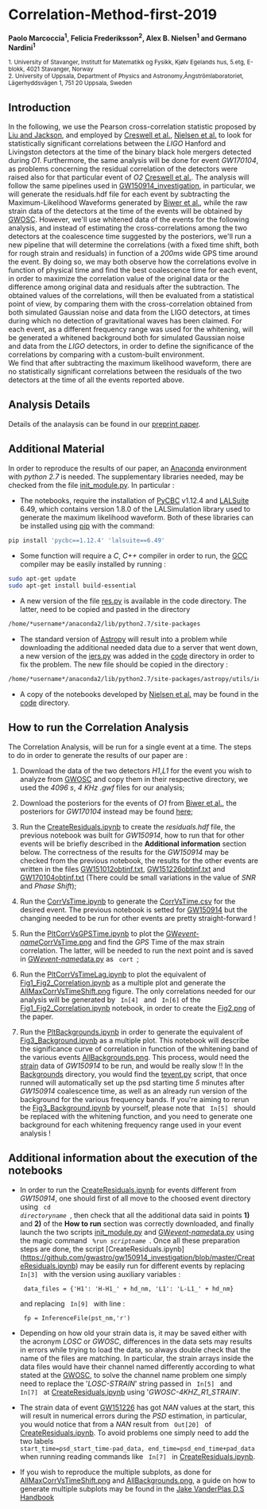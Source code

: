 
# Correlation-Method-first-2019
**Paolo Marcoccia<sup>1</sup>, Felicia Frederiksson<sup>2</sup>, Alex B. Nielsen<sup>1</sup> and Germano Nardini<sup>1</sup>**

<sub>1. University of Stavanger, Institutt for Matematikk og Fysikk, Kjølv Egelands hus, 5.etg, E-blokk, 4021 Stavanger, Norway </sub>  
<sub>2. University of Uppsala, Department of Physics and Astronomy,Ångströmlaboratoriet, Lägerhyddsvägen 1, 751 20 Uppsala, Sweden</sub>  

## Introduction ##

In the following, we use the Pearson cross-correlation statistic proposed by [Liu and Jackson](http://iopscience.iop.org/article/10.1088/1475-7516/2016/10/014/meta),
and employed by [Creswell et al.](http://iopscience.iop.org/article/10.1088/1475-7516/2017/08/013/meta), [Nielsen et al.](https://arxiv.org/abs/1811.04071) to look for statistically significant correlations between
the _LIGO_ Hanford and Livingston detectors at the time of the binary black hole mergers detected during _O1_.
Furthermore, the same analysis will be done for event _GW170104_, as problems concerning the residual correlation of the detectors were raised also for that particular event of _O2_ [Creswell et al.](http://iopscience.iop.org/article/10.1088/1475-7516/2017/08/013/meta).
The analysis will follow the same pipelines used in [GW150914_investigation](https://github.com/gwastro/gw150914_investigation), in particular, we will generate the residuals.hdf file for each event by subtracting the Maximum-Likelihood Waveforms generated by [Biwer et al.](https://github.com/gwastro/pycbc-inference-paper), while the raw strain data of the detectors at the time of the events will be obtained by [GWOSC](https://www.gw-openscience.org/catalog/GWTC-1-confident/).
However, we'll use whitened data of the events for the following analysis, and instead of estimating the cross-correlations among the two detectors at the coalescence time suggested by the posteriors, we'll run a new pipeline that will determine the correlations (with a fixed time shift, both for rough strain and residuals) in function of a _200ms_ wide GPS time around the event.
By doing so, we may both observe how the correlations evolve in function of physical time and find the best coalescence time for each event, in order to maximize the correlation value of the original data or the difference among original data and residuals after the subtraction.
The obtained values of the correlations, will then be evaluated from a statistical point of view, by comparing them with the cross-correlation obtained from both simulated Gaussian noise and data from the LIGO detectors, at times during which no detection of gravitational waves has been claimed.
For each event, as a different frequency range was used for the whitening, will be generated a whitened background both for simulated Gaussian noise and data from the _LIGO_ detectors, in order to define the significance of the correlations by comparing with a custom-built environment.     
We find that after subtracting the maximum likelihood waveform, there are no statistically significant correlations between the residuals of the two detectors at the time of all the events reported above.

## Analysis Details ##

Details of the analaysis can be found in our [preprint paper](https://arxiv.org/abs/2008.12663).

## Additional Material ##

In order to reproduce the results of our paper, an [Anaconda](https://www.anaconda.com/distribution/) environment with _python 2.7_ is needed.
The supplementary libraries needed, may be checked from the file [init_module.py](https://github.com/GravWaves-IMF/Correlation-Method-first-2019-/blob/master/Code/init_module.py).
In particular :

- The notebooks, require the installation of [PyCBC](https://pycbc.org/) v1.12.4 and [LALSuite](https://git.ligo.org/lscsoft/lalsuite) 6.49, which contains version 1.8.0 of the LALSimulation library used to generate the maximum likelihood waveform. Both of these libraries can be installed using [pip](https://pip.pypa.io/en/stable/) with the command:
```sh
pip install 'pycbc==1.12.4' 'lalsuite==6.49'
```
- Some function will require a _C_, _C++_ compiler in order to run, the [GCC](https://gcc.gnu.org/) compiler may be easily installed by running : 

```sh
sudo apt-get update
sudo apt-get install build-essential
```

- A new version of the file [res.py](https://github.com/GravWaves-IMF/Correlation-Method-first-2019-/blob/master/Code/res.py) is available in the code directory. The latter, need to be copied and pasted in the directory  
```sh
/home/*username*/anaconda2/lib/python2.7/site-packages
```

- The standard version of [Astropy](https://www.astropy.org/) will result into a problem while downloading the additional needed data due to a server that went down, a new version of the [iers.py](https://github.com/GravWaves-IMF/Correlation-Method-first-2019-/blob/master/Code/iers.py) was added in the [code](https://github.com/GravWaves-IMF/Correlation-Method-first-2019-/tree/master/Code) directory in order to fix the problem.
The new file should be copied in the directory :

```sh
/home/*username*/anaconda2/lib/python2.7/site-packages/astropy/utils/iers
```

- A copy of the notebooks developed by [Nielsen et al.](https://github.com/gwastro/gw150914_investigation) may be found in the [code](https://github.com/GravWaves-IMF/Correlation-Method-first-2019-/tree/master/Code) directory.

## How to run the Correlation Analysis ##

The Correlation Analysis, will be run for a single event at a time.
The steps to do in order to generate the results of our paper are :

1. Download the data of the two detectors _H1_,_L1_ for the event you wish to analyze from [GWOSC](https://www.gw-openscience.org/catalog/GWTC-1-confident/) and copy them in their respective directory, we used the _4096 s_, _4 KHz_ _.gwf_ files for our analysis;

2. Download the posteriors for the events of _O1_ from [Biwer et al.](https://github.com/gwastro/pycbc-inference-paper/tree/master/posteriors), the posteriors for _GW170104_ instead may be found [here](https://github.com/gwastro/o2-bbh-pe/tree/master/posteriors);

3. Run the [CreateResiduals.ipynb](https://github.com/gwastro/gw150914_investigation/blob/master/CreateResiduals.ipynb) to create the _residuals.hdf_ file, the previous notebook was built for _GW150914_, how to run that for other events will be briefly described in the **Additional information** section below. The correctness of the results for the _GW150914_ may be checked from the previous notebook, the results for the other events are written in the files [GW151012obtinf.txt](https://github.com/GravWaves-IMF/Correlation-Method-first-2019-/blob/master/Code/GW151012/151012obtinf.txt), [GW151226obtinf.txt](https://github.com/GravWaves-IMF/Correlation-Method-first-2019-/blob/master/Code/GW151226/151226obtinf.txt) and [GW170104obtinf.txt](https://github.com/GravWaves-IMF/Correlation-Method-first-2019-/blob/master/Code/GW170104/170104obtinf.txt) (There could be small variations in the value of _SNR_ and _Phase Shift_);

4. Run the [CorrVsTime.ipynb](https://github.com/GravWaves-IMF/Correlation-Method-first-2019-/blob/master/Code/CorrVsTime.ipynb) to generate the [CorrVsTime.csv](https://github.com/GravWaves-IMF/Correlation-Method-first-2019-/blob/master/Code/GW150914/CorrVsTime.csv) for the desired event.
The previous notebook is setted for [GW150914](https://github.com/GravWaves-IMF/Correlation-Method-first-2019-/tree/master/Code/GW150914) but the changing needed to be run for other events are pretty straight-forward !

5. Run the [PltCorrVsGPSTime.ipynb](https://github.com/GravWaves-IMF/Correlation-Method-first-2019-/blob/master/Code/PltCorrVsGPSTime.ipynb) to plot the [GW*event-name*CorrVsTime.png](https://github.com/GravWaves-IMF/Correlation-Method-first-2019-/blob/master/Code/GW150914/GW150914CorrVsTime.png) and find the _GPS_ Time of the max strain correlation.
The latter, will be needed to run the next point and is saved in [GW*event-name*data.py](https://github.com/GravWaves-IMF/Correlation-Method-first-2019-/blob/master/Code/GW150914/GW150914data.py) as <code> cort </code>;

6. Run the [PltCorrVsTimeLag.ipynb](https://github.com/GravWaves-IMF/Correlation-Method-first-2019-/blob/master/Code/PltCorrVsTimeLag.ipynb) to plot the equivalent of [Fig1_Fig2_Correlation.ipynb](https://github.com/GravWaves-IMF/Correlation-Method-first-2019-/blob/master/Code/Fig1_Fig2_Correlation.ipynb) as a multiple plot and generate the [AllMaxCorrVsTimeShift.png](https://github.com/GravWaves-IMF/Correlation-Method-first-2019-/blob/master/Code/AllMaxCorrVsTimeShift.png) figure.
The only correlations needed for our analysis will be generated by <code> In[4] </code> and <code> In[6]</code> of the [Fig1_Fig2_Correlation.ipynb](https://github.com/GravWaves-IMF/Correlation-Method-first-2019-/blob/master/Code/Fig1_Fig2_Correlation.ipynb) notebook, in order to create the [Fig2.png](https://arxiv.org/pdf/1811.04071.pdf) of the paper.

7. Run the [PltBackgrounds.ipynb](https://github.com/GravWaves-IMF/Correlation-Method-first-2019-/blob/master/Code/PltBackgrounds.ipynb) in order to generate the equivalent of [Fig3_Background.ipynb](https://github.com/GravWaves-IMF/Correlation-Method-first-2019-/blob/master/Code/Fig3_Background.ipynb) as a multiple plot. This notebook will describe the significance curve of correlation in function of the whitening band of the various events [AllBackgrounds.png](https://github.com/GravWaves-IMF/Correlation-Method-first-2019-/blob/master/Code/AllBackgrounds.png).
This process, would need the [strain]((https://www.gw-openscience.org/catalog/GWTC-1-confident/)) data of _GW150914_ to be run, and would be really slow !!
In the [Backgrounds](https://github.com/GravWaves-IMF/Correlation-Method-first-2019-/tree/master/Code/Backgrounds) directory, you would find the [tevent.py](https://github.com/GravWaves-IMF/Correlation-Method-first-2019-/blob/master/Code/Backgrounds/tevent.py) script, that once runned will automatically set up the psd starting time _5_ minutes after _GW150914_ coalescence time, as well as an already run version of the background for the various frequency bands.
If you're aiming to rerun the [Fig3_Background.ipynb](https://github.com/GravWaves-IMF/Correlation-Method-first-2019-/blob/master/Code/Fig3_Background.ipynb) by yourself, please note that <code> In[5] </code> should be replaced with the whitening function, and you need to generate one background for each whitening frequency range used in your event analysis ! 


## Additional information about the execution of the notebooks

- In order to run the [CreateResiduals.ipynb](https://github.com/gwastro/gw150914_investigation/blob/master/CreateResiduals.ipynb) for events different from _GW150914_, one should first of all move to the choosed event directory using <code> cd _directoryname_ </code>, then check that all the additional data said in points __1)__ and __2)__ of the __How to run__ section was correctly downloaded, and finally launch the two scripts [init_module.py](https://github.com/GravWaves-IMF/Correlation-Method-first-2019-/blob/master/Code/init_module.py) and [GW*event-name*data.py](https://github.com/GravWaves-IMF/Correlation-Method-first-2019-/blob/master/Code/GW151012/GW151012data.py) using the magic command <code> %run _scriptname_ </code>.
Once all these preparation steps are done, the script [CreateResiduals.ipynb] (https://github.com/gwastro/gw150914_investigation/blob/master/CreateResiduals.ipynb) may be easily run for different events by replacing <code> In[3] </code> with the version using auxiliary variables :

  <code> data_files = {'H1': 'H-H1_' + hd_nm, 'L1': 'L-L1_' + hd_nm} </code> 

  and replacing <code> In[9] </code> with line :

  <code> fp = InferenceFile(pst_nm,'r') </code> 
  
- Depending on how old your strain data is, it may be saved either with the acronym _LOSC_ or _GWOSC_, differences in the data sets may results in errors while trying to load the data, so always double check that the name of the files are matching. In particular, the strain arrays inside the data files would have their channel named differently according to what stated at the [GWOSC](https://www.gw-openscience.org/o2_details/), to solve the channel name problem one simply need to replace the '_LOSC-STRAIN_' string passed in <code> In[5] </code> and <code> In[7] </code> at [CreateResiduals.ipynb](https://github.com/gwastro/gw150914_investigation/blob/master/CreateResiduals.ipynb) using '<em>GWOSC-4KHZ_R1_STRAIN</em>'.

- The strain data of event [GW151226](https://github.com/GravWaves-IMF/Correlation-Method-first-2019-/tree/master/Code/GW151226) has got _NAN_ values at the start, this will result in numerical errors during the _PSD_ estimation, in particular, you would notice that from a _NAN_ result from <code> Out[20] </code> of [CreateResiduals.ipynb](https://github.com/gwastro/gw150914_investigation/blob/master/CreateResiduals.ipynb). To avoid problems one simply need to add the two labels <code> start_time=psd_start_time-pad_data,
                                     end_time=psd_end_time+pad_data </code> when running reading commands like <code> In[7] </code> in  [CreateResiduals.ipynb](https://github.com/gwastro/gw150914_investigation/blob/master/CreateResiduals.ipynb).
                                     
- If you wish to reproduce the multiple subplots, as done for [AllMaxCorrVsTimeShift.png](https://github.com/GravWaves-IMF/Correlation-Method-first-2019-/blob/master/Code/AllMaxCorrVsTimeShift.png) and [AllBackgrounds.png](https://github.com/GravWaves-IMF/Correlation-Method-first-2019-/blob/master/Code/AllBackgrounds.png), a guide on how to generate multiple subplots may be found in the [Jake VanderPlas D.S Handbook](https://jakevdp.github.io/PythonDataScienceHandbook/04.08-multiple-subplots.html)                                    
